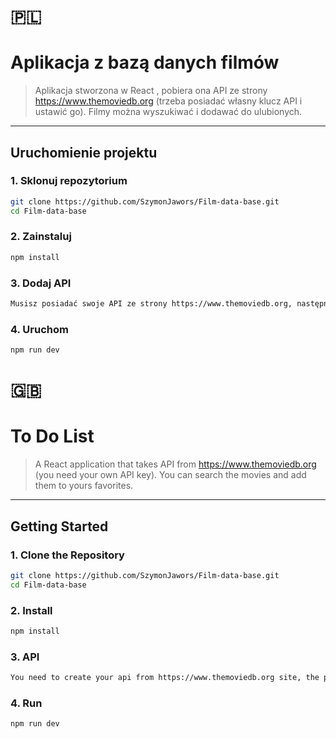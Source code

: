 # 🇵🇱


# Aplikacja z bazą danych filmów

  
> Aplikacja stworzona w React , pobiera ona API ze strony https://www.themoviedb.org (trzeba posiadać własny klucz API i ustawić go). Filmy można wyszukiwać i dodawać do ulubionych.

---

## Uruchomienie projektu

### 1. Sklonuj repozytorium
```bash
git clone https://github.com/SzymonJawors/Film-data-base.git
cd Film-data-base
```
### 2. Zainstaluj

```bash
npm install
```
### 3. Dodaj API
```bash
Musisz posiadać swoje API ze strony https://www.themoviedb.org, następnie wkleić je do pliku api.js w folderze services 
```
### 4. Uruchom
```bash
npm run dev
```
# 🇬🇧

#  To Do List

> A React application that takes API from https://www.themoviedb.org (you need your own API key). You can search the movies and add them to yours favorites.

---

##  Getting Started

### 1. Clone the Repository
```bash
git clone https://github.com/SzymonJawors/Film-data-base.git
cd Film-data-base
```

### 2. Install
```bash
npm install
```
### 3. API
```bash
You need to create your api from https://www.themoviedb.org site, the paste it into services folder in api.js file
```

### 4. Run
```bash
npm run dev
```


